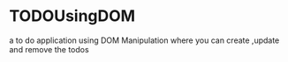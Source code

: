 # TODOUsingDOM
a to do application using DOM Manipulation where you can create ,update and remove the todos 
